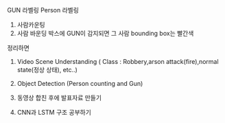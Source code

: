 GUN 라벨링
Person 라벨링

1. 사람카운팅
2. 사람 바운딩 박스에 GUN이 감지되면 그 사람 bounding box는 빨간색

정리하면

1. Video Scene Understanding ( Class : Robbery,arson attack(fire),normal state(정상 상태), etc..)
2. Object Detection (Person counting and Gun)

1. 동영상 합친 후에 발표자료 만들기
2. CNN과 LSTM 구조 공부하기
